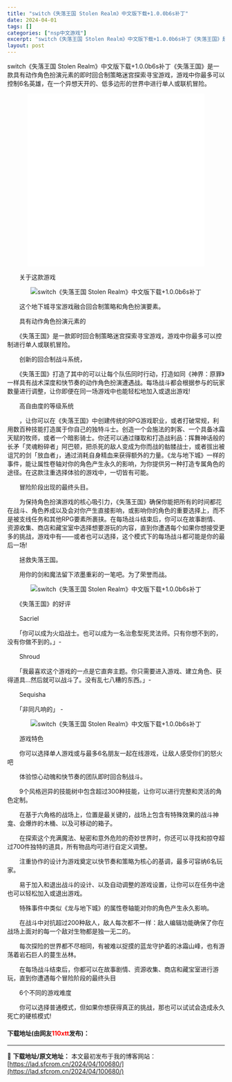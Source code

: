 ```yaml
---
title: "switch《失落王国 Stolen Realm》中文版下载+1.0.0b6s补丁"
date: 2024-04-01
tags: []
categories: ["nsp中文游戏"]
excerpt: "switch《失落王国 Stolen Realm》中文版下载+1.0.0b6s补丁《失落王国》是一款具有动作角色扮演元素的即时回合制策略迷宫探索寻宝游戏，游戏中你最多可以控制6名英雄，在一个异想天开的、低多边形的世界中进行单人或联机冒险。 　　关于这款游戏 　　这个地下城寻宝游戏融合回合制策略和角色&hellip;"
layout: post
---
```


 <p>switch《失落王国 Stolen Realm》中文版下载+1.0.0b6s补丁《失落王国》是一款具有动作角色扮演元素的即时回合制策略迷宫探索寻宝游戏，游戏中你最多可以控制6名英雄，在一个异想天开的、低多边形的世界中进行单人或联机冒险。</p> <p style="text-align: center;"><iframe allowfullscreen="true" border="0" frameborder="0" framespacing="0" height="400" scrolling="no" src="//player.bilibili.com/player.html?aid=551655002&amp;bvid=BV1Ki4y12742&amp;cid=514473608&amp;page=1" width="410"></iframe></p> <p>　　关于这款游戏</p> <p align="center"><img align="" border="0" src="https://lad.sfcrom.cn/wp-content/uploads/2024/04/20240331_6609efa4bfe5f.gif" alt="switch《失落王国 Stolen Realm》中文版下载+1.0.0b6s补丁" /></p> <p>　　这个地下城寻宝游戏融合回合制策略和角色扮演要素。</p> <p>　　具有动作角色扮演元素的</p> <p>　　《失落王国》是一款即时回合制策略迷宫探索寻宝游戏，游戏中你最多可以控制进行单人或联机冒险。</p> <p>　　创新的回合制战斗系统，</p> <p>　　《失落王国》打造了其中的可以让每个队伍同时行动，打造如同《神界：原罪》一样具有战术深度和快节奏的动作角色扮演遭遇战。每场战斗都会根据参与的玩家数量进行调整，让你即便在同一场游戏中也能轻松地加入或退出游戏!</p> <p>　　高自由度的等级系统</p> <p>　　，让你可以在《失落王国》中创建传统的RPG游戏职业，或者打破常规，利用数百种技能打造属于你自己的独特斗士。创造一个会施法的刺客、一个具备冰霜天赋的牧师，或者一个暗影骑士。你还可以通过赚取和打造战利品：挥舞神话般的长矛「灵魂粉碎者」阿巴顿，把杀死的敌人变成为你而战的骷髅战士，或者拔出被诅咒的剑「放血者」，通过消耗自身精血来获得额外的力量。《龙与地下城》一样的事件，能让属性卷轴对你的角色产生永久的影响，为你提供另一种打造专属角色的途径。在这款注重选择体验的游戏中，一切皆有可能。</p> <p>　　冒险阶段出现的最终头目。</p> <p>　　为保持角色扮演游戏的核心吸引力，《失落王国》确保你能把所有的时间都花在战斗、角色养成以及会对你产生直接影响，或影响你的角色的重要选择上，而不是被支线任务和其他RPG要素所裹挟。在每场战斗结束后，你可以在故事剧情、资源收集、商店和藏宝室中选择想要游玩的内容，直到你遭遇每个如果你想接受更多的挑战，游戏中有&mdash;&mdash;或者也可以选择，这个模式下的每场战斗都可能是你的最后一场!</p> <p>　　拯救失落王国。</p> <p>　　用你的剑和魔法留下浓墨重彩的一笔吧。为了荣誉而战。</p> <p align="center"><img align="" border="0" src="https://lad.sfcrom.cn/wp-content/uploads/2024/04/20240331_6609efa6580e0.gif" alt="switch《失落王国 Stolen Realm》中文版下载+1.0.0b6s补丁" /></p> <p>　　《失落王国》的好评</p> <p>　　Sacriel</p> <p>　　「你可以成为火焰战士。也可以成为一名治愈型死灵法师。只有你想不到的，没有你做不到的。」-</p> <p>　　Shroud</p> <p>　　「我最喜欢这个游戏的一点是它直奔主题。你只需要进入游戏、建立角色、获得道具...然后就可以战斗了。没有乱七八糟的东西。」-</p> <p>　　Sequisha</p> <p>　　「非同凡响的」 -</p> <p align="center"><img align="" border="0" src="https://lad.sfcrom.cn/wp-content/uploads/2024/04/20240331_6609efa7c8847.gif" alt="switch《失落王国 Stolen Realm》中文版下载+1.0.0b6s补丁" /></p> <p>　　游戏特色</p> <p>　　你可以选择单人游戏或与最多6名朋友一起在线游戏，让敌人感受你们的怒火吧</p> <p>　　体验惊心动魄和快节奏的团队即时回合制战斗。</p> <p>　　9个风格迥异的技能树中包含超过300种技能，让你可以进行完整和灵活的角色定制。</p> <p>　　在基于六角格的战场上，位置是最关键的，战场上包含有特殊效果的战斗神龛、会爆炸的木桶、以及可移动的箱子。</p> <p>　　在探索这个充满魔法、秘密和意外危险的奇妙世界时，你还可以寻找和掠夺超过700件独特的道具，所有物品均可进行自定义调整。</p> <p>　　注重协作的设计为游戏奠定以快节奏和策略为核心的基调，最多可容纳6名玩家。</p> <p>　　易于加入和退出战斗的设计、以及自动调整的游戏设置，让你可以在任务中途也可以轻松加入或退出游戏。</p> <p>　　特殊事件中类似《龙与地下城》的属性卷轴能对你的角色产生永久影响。</p> <p>　　在战斗中对抗超过200种敌人，敌人每次都不一样：敌人编辑功能确保了你在战场上面对的每一个敌对生物都是独一无二的。</p> <p>　　每次探险的世界都不尽相同，有被难以捉摸的蓝龙守护着的冰霜山峰，也有游荡着岩石巨人的蔓生丛林。</p> <p>　　在每场战斗结束后，你都可以在故事剧情、资源收集、商店和藏宝室进行游玩，直到你遭遇每个冒险阶段的最终头目</p> <p>　　6个不同的游戏难度</p> <p>　　你可以选择普通模式，但如果你想获得真正的挑战，那也可以试试会造成永久死亡的硬核模式!</p> <p><h4>下载地址(由网友<font color="red">110xtt</font>发布)：</h4></p> 

---
📖 **下载地址/原文地址：** 本文最初发布于我的博客网站：[https://lad.sfcrom.cn/2024/04/100680/](https://lad.sfcrom.cn/2024/04/100680/)

